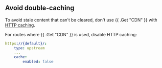 ## Avoid double-caching

To avoid stale content that can't be cleared, don't use {{ .Get "CDN" }} with [HTTP caching](../../src/define-routes/cache.md).

For routes where {{ .Get "CDN" }} is used, disable HTTP caching:

```yaml {location=".platform/routes.yaml"}
https://{default}/:
    type: upstream
    ...
    cache:
        enabled: false
```
